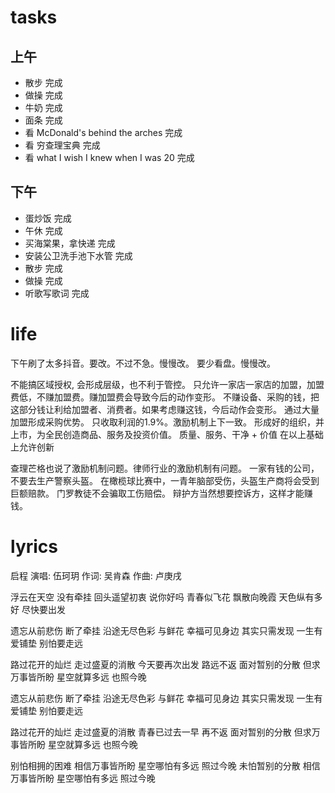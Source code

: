 # tasks
## 上午
* 散步 完成
* 做操 完成
* 牛奶 完成
* 面条 完成
* 看 McDonald's behind the arches 完成
* 看 穷查理宝典 完成
* 看 what I wish I knew when I was 20 完成
## 下午
* 蛋炒饭 完成
* 午休 完成
* 买海棠果，拿快递 完成
* 安装公卫洗手池下水管 完成
* 散步 完成
* 做操 完成
* 听歌写歌词 完成

# life
下午刷了太多抖音。要改。不过不急。慢慢改。
要少看盘。慢慢改。

不能搞区域授权, 会形成层级，也不利于管控。
只允许一家店一家店的加盟，加盟费低，不赚加盟费。赚加盟费会导致今后的动作变形。
不赚设备、采购的钱，把这部分钱让利给加盟者、消费者。如果考虑赚这钱，今后动作会变形。
通过大量加盟形成采购优势。
只收取利润的1.9%。激励机制上下一致。
形成好的组织，并上市，为全民创造商品、服务及投资价值。
质量、服务、干净 + 价值
在以上基础上允许创新

查理芒格也说了激励机制问题。律师行业的激励机制有问题。
一家有钱的公司，不要去生产警察头盔。
在橄榄球比赛中，一青年脑部受伤，头盔生产商将会受到巨额赔款。
门罗教徒不会骗取工伤赔偿。
辩护方当然想要控诉方，这样才能赚钱。

# lyrics
启程
  演唱: 伍珂玥
  作词: 吴肯森
  作曲: 卢庚戌

浮云在天空 没有牵挂
回头遥望初衷 说你好吗
青春似飞花 飘散向晚霞
天色纵有多好 尽快要出发

遗忘从前悲伤 断了牵挂
沿途无尽色彩 与鲜花
幸福可见身边 其实只需发现
一生有爱铺垫 别怕要走远

路过花开的灿烂 走过盛夏的消散
今天要再次出发 路远不返
面对暂别的分散 但求万事皆所盼
星空就算多远 也照今晚

遗忘从前悲伤 断了牵挂
沿途无尽色彩 与鲜花
幸福可见身边 其实只需发现
一生有爱铺垫 别怕要走远

路过花开的灿烂 走过盛夏的消散
青春已过去一早 再不返
面对暂别的分散 但求万事皆所盼
星空就算多远 也照今晚

别怕相拥的困难 相信万事皆所盼
星空哪怕有多远 照过今晚
未怕暂别的分散 相信万事皆所盼
星空哪怕有多远 照过今晚
